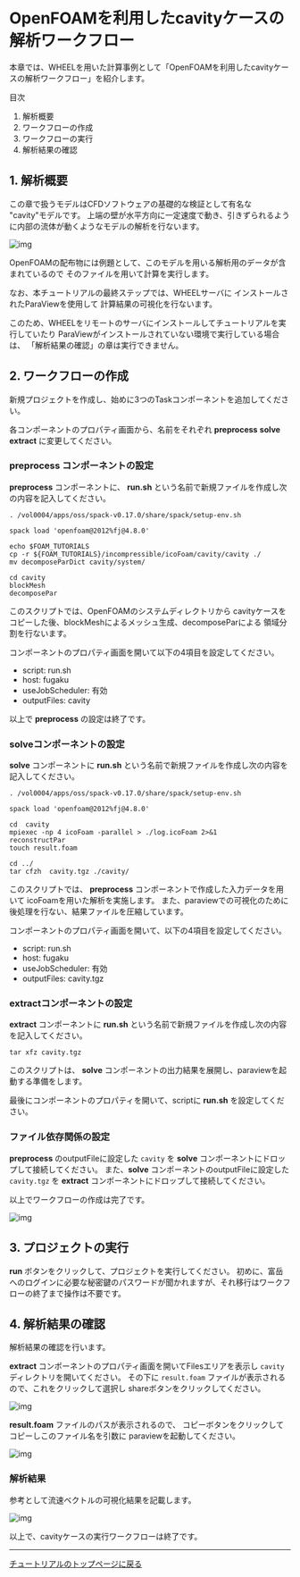 # OpenFOAMを利用したcavityケースの解析ワークフロー
本章では、WHEELを用いた計算事例として「OpenFOAMを利用したcavityケースの解析ワークフロー」を紹介します。

目次
1. 解析概要
1. ワークフローの作成
1. ワークフローの実行
1. 解析結果の確認

## 1. 解析概要
この章で扱うモデルはCFDソフトウェアの基礎的な検証として有名な "cavity"モデルです。
上端の壁が水平方向に一定速度で動き、引きずられるように内部の流体が動くようなモデルの解析を行ないます。

![img](./img/cavity.png "cavity")

OpenFOAMの配布物には例題として、このモデルを用いる解析用のデータが含まれているので
そのファイルを用いて計算を実行します。

なお、本チュートリアルの最終ステップでは、WHEELサーバに
インストールされたParaViewを使用して
計算結果の可視化を行ないます。

このため、WHEELをリモートのサーバにインストールしてチュートリアルを実行していたり
ParaViewがインストールされていない環境で実行している場合は、
「解析結果の確認」の章は実行できません。

## 2. ワークフローの作成
新規プロジェクトを作成し、始めに3つのTaskコンポーネントを追加してください。

各コンポーネントのプロパティ画面から、名前をそれぞれ __preprocess__ __solve__ __extract__ に変更してください。

### preprocess コンポーネントの設定
__preprocess__ コンポーネントに、
__run.sh__  という名前で新規ファイルを作成し次の内容を記入してください。

```
. /vol0004/apps/oss/spack-v0.17.0/share/spack/setup-env.sh

spack load 'openfoam@2012%fj@4.8.0'

echo $FOAM_TUTORIALS
cp -r ${FOAM_TUTORIALS}/incompressible/icoFoam/cavity/cavity ./
mv decomposeParDict cavity/system/

cd cavity
blockMesh
decomposePar
```

このスクリプトでは、OpenFOAMのシステムディレクトリから
cavityケースをコピーした後、blockMeshによるメッシュ生成、decomposeParによる
領域分割を行ないます。

コンポーネントのプロパティ画面を開いて以下の4項目を設定してください。

- script: run.sh
- host: fugaku
- useJobScheduler: 有効
- outputFiles: cavity

以上で __preprocess__ の設定は終了です。

### solveコンポーネントの設定
__solve__ コンポーネントに
__run.sh__  という名前で新規ファイルを作成し次の内容を記入してください。

```
. /vol0004/apps/oss/spack-v0.17.0/share/spack/setup-env.sh

spack load 'openfoam@2012%fj@4.8.0'

cd  cavity
mpiexec -np 4 icoFoam -parallel > ./log.icoFoam 2>&1
reconstructPar
touch result.foam

cd ../
tar cfzh  cavity.tgz ./cavity/
```

このスクリプトでは、 __preprocess__ コンポーネントで作成した入力データを用いて
icoFoamを用いた解析を実施します。
また、paraviewでの可視化のために後処理を行ない、結果ファイルを圧縮しています。

コンポーネントのプロパティ画面を開いて、以下の4項目を設定してください。

- script: run.sh
- host: fugaku
- useJobScheduler: 有効
- outputFiles: cavity.tgz

### extractコンポーネントの設定
__extract__ コンポーネントに
__run.sh__  という名前で新規ファイルを作成し次の内容を記入してください。

```
tar xfz cavity.tgz
```

このスクリプトは、 __solve__ コンポーネントの出力結果を展開し、paraviewを起動する準備をします。

最後にコンポーネントのプロパティを開いて、scriptに __run.sh__ を設定してください。

### ファイル依存関係の設定
__preprocess__ のoutputFileに設定した `cavity` を __solve__ コンポーネントにドロップして接続してください。
また、__solve__ コンポーネントのoutputFileに設定した `cavity.tgz` を __extract__ コンポーネントにドロップして接続してください。

以上でワークフローの作成は完了です。

![img](./img/workflow.png "ワークフロー完成図")

## 3. プロジェクトの実行
__run__ ボタンをクリックして、プロジェクトを実行してください。
初めに、富岳へのログインに必要な秘密鍵のパスワードが聞かれますが、それ移行はワークフローの終了まで操作は不要です。

## 4. 解析結果の確認

解析結果の確認を行います。

__extract__ コンポーネントのプロパティ画面を開いてFilesエリアを表示し
`cavity` ディレクトリを開いてください。
その下に `result.foam` ファイルが表示されるので、これをクリックして選択し
shareボタンをクリックしてください。

![img](./img/file_share_button.png "ファイル共有ボタン")

__result.foam__ ファイルのパスが表示されるので、
コピーボタンをクリックしてコピーしこのファイル名を引数に
paraviewを起動してください。

![img](./img/file_share_dialog.png "ファイル共有ダイアログ")


### 解析結果

参考として流速ベクトルの可視化結果を記載します。

![img](./img/cavity_result.png "流速ベクトル")


以上で、cavityケースの実行ワークフローは終了です。

--------
[チュートリアルのトップページに戻る](../../index.md)
